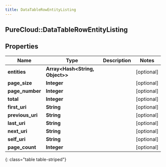 ```yaml
---
title: DataTableRowEntityListing
---
```

## PureCloud::DataTableRowEntityListing

## Properties

|Name | Type | Description | Notes|
|------------ | ------------- | ------------- | -------------|
| **entities** | **Array&lt;Hash&lt;String, Object&gt;&gt;** |  | [optional] |
| **page_size** | **Integer** |  | [optional] |
| **page_number** | **Integer** |  | [optional] |
| **total** | **Integer** |  | [optional] |
| **first_uri** | **String** |  | [optional] |
| **previous_uri** | **String** |  | [optional] |
| **last_uri** | **String** |  | [optional] |
| **next_uri** | **String** |  | [optional] |
| **self_uri** | **String** |  | [optional] |
| **page_count** | **Integer** |  | [optional] |
{: class="table table-striped"}


